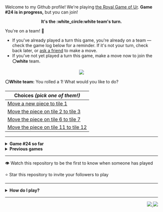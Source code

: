 Welcome to my Github profile!
We're playing
[the Royal Game of Ur](https://en.wikipedia.org/wiki/Royal_Game_of_Ur).
**Game #24 is in progress,** but you can join!

<p align="center">
  <b>It's the
  :white_circle:white
  team's turn.</b>
</p>

You're on a team! :wave:

* If you've already played a turn this game, you're already on a team
  &mdash; check the game log below for a reminder. If it's not your turn,
  check back later, or [ask a
  friend](https://twitter.com/share?text=I'm+playing+The+Royal+Game+of+Ur+on+a+GitHub+profile.+Take+your+turn+at+https://github.com/rossjrw/rossjrw+%23RoyalGameOfUr+%23github) to make a move.
* If you've not yet played a turn this game, make a move now to join the
  **:white_circle:white** team.

<p align="center"><img src="https://raw.githubusercontent.com/rossjrw/rossjrw/play/games/current/board.3730.svg"></p>

  **:white_circle:White team:**
  You rolled a 1!
What would you like to do?

| Choices *(pick one of them!)* |
| --- |
  | [    Move a new piece to tile 1](https://github.com/rossjrw/rossjrw/issues/new?title=ur-move-1%400-0&amp;body=Press+Submit%21+You+don%27t+need+to+edit+this+text+or+do+anything+else.%0D%0A%0D%0ABe+aware+that+your+move+can+take+a+minute+or+two+to+process.) |
  | [    Move the piece on tile 2 to tile 3](https://github.com/rossjrw/rossjrw/issues/new?title=ur-move-1%402-0&amp;body=Press+Submit%21+You+don%27t+need+to+edit+this+text+or+do+anything+else.%0D%0A%0D%0ABe+aware+that+your+move+can+take+a+minute+or+two+to+process.) |
  | [    Move the piece on tile 6 to tile 7](https://github.com/rossjrw/rossjrw/issues/new?title=ur-move-1%406-0&amp;body=Press+Submit%21+You+don%27t+need+to+edit+this+text+or+do+anything+else.%0D%0A%0D%0ABe+aware+that+your+move+can+take+a+minute+or+two+to+process.) |
  | [    Move the piece on tile 11 to tile 12](https://github.com/rossjrw/rossjrw/issues/new?title=ur-move-1%4011-0&amp;body=Press+Submit%21+You+don%27t+need+to+edit+this+text+or+do+anything+else.%0D%0A%0D%0ABe+aware+that+your+move+can+take+a+minute+or+two+to+process.) |

-----

<details>
<summary><b>Game #24 so far</b></summary>

## Who's on each team?

<table>
    <thead>
      <tr><th colspan=2>Players in this game</th></tr>
    </thead>
    <tbody>
      <tr>
        <td align="right"><b>Black team</b> :black_circle:</td>
        <td>:white_circle: <b> White team</b></td>
      </tr>
      <tr align="center">
        <td><b><a href="https://github.com/LucasFASouza">@LucasFASouza</a></b> (44)<br><b><a href="https://github.com/RichardBotic">@RichardBotic</a></b> (3)<br><b><a href="https://github.com/nxdun">@nxdun</a></b> (1)<br><b><a href="https://github.com/figuran04">@figuran04</a></b> (1)</td>
        <td><b><a href="https://github.com/Casper-Guo">@Casper-Guo</a></b> (33)<br><b><a href="https://github.com/MatissesProjects">@MatissesProjects</a></b> (14)<br><b><a href="https://github.com/huuquyet">@huuquyet</a></b> (4)</td>
      </tr>
    </tbody>
  </table>

## What's happened so far?

| Time | Turn | Event | Issue | Board |
| :---: | :---: | :--- | :---: | :---: |
  | 17th Oct 2024 20:52 | **0** | :white_circle: **[@Casper-Guo](https://github.com/Casper-Guo)** started a new game | [#3631](https://github.com/rossjrw/rossjrw/issues/3631) | [link](https://raw.githubusercontent.com/rossjrw/rossjrw/10679a0273203794f14eb1b34132392a3afa0e0c/games/current/board.3631.svg) |
  | 17th Oct 2024 20:52 | **1** | :white_circle: **[@Casper-Guo](https://github.com/Casper-Guo)** moved a white piece onto the board to position 1    | [#3632](https://github.com/rossjrw/rossjrw/issues/3632) | [link](https://raw.githubusercontent.com/rossjrw/rossjrw/3a024a35f00f85c7425032850fca620ff5e682f2/games/current/board.3632.svg) |
  | 18th Oct 2024 01:29 | **2** | :black_circle: **[@nxdun](https://github.com/nxdun)** moved a black piece onto the board to position 3    | [#3633](https://github.com/rossjrw/rossjrw/issues/3633) | [link](https://raw.githubusercontent.com/rossjrw/rossjrw/8c39e7d35df4b5a0a07e39512853b46b02e44507/games/current/board.3633.svg) |
  | 19th Oct 2024 03:13 | **3** | :white_circle: **[@MatissesProjects](https://github.com/MatissesProjects)** moved a white piece onto the board to position 2    | [#3634](https://github.com/rossjrw/rossjrw/issues/3634) | [link](https://raw.githubusercontent.com/rossjrw/rossjrw/b28e6c05eae5f57dc28d5202a0d9382ca292f6c6/games/current/board.3634.svg) |
  | 19th Oct 2024 16:19 | **4** | :black_circle: **[@RichardBotic](https://github.com/RichardBotic)** moved a black piece from position 3 to position 5    | [#3635](https://github.com/rossjrw/rossjrw/issues/3635) | [link](https://raw.githubusercontent.com/rossjrw/rossjrw/35375caa7ee1c65992a78b6a25da802d6a81b79f/games/current/board.3635.svg) |
  | 19th Oct 2024 22:55 | **5** | :white_circle: **[@MatissesProjects](https://github.com/MatissesProjects)** moved a white piece from position 2 to position 3    | [#3636](https://github.com/rossjrw/rossjrw/issues/3636) | [link](https://raw.githubusercontent.com/rossjrw/rossjrw/1fa2fc8c56eea86dfc1ce53b980d3f1ed31b321c/games/current/board.3636.svg) |
  | 20th Oct 2024 09:18 | **6** | :black_circle: **[@figuran04](https://github.com/figuran04)** moved a black piece from position 5 to position 8  — claimed a rosette :rosette:  | [#3637](https://github.com/rossjrw/rossjrw/issues/3637) | [link](https://raw.githubusercontent.com/rossjrw/rossjrw/7d5534285bdd4767d6ce61b95365343f1d3f6ec5/games/current/board.3637.svg) |
  | 20th Oct 2024 18:21 | **7** | :black_circle: **[@RichardBotic](https://github.com/RichardBotic)** moved a black piece onto the board to position 4  — claimed a rosette :rosette:  | [#3638](https://github.com/rossjrw/rossjrw/issues/3638) | [link](https://raw.githubusercontent.com/rossjrw/rossjrw/c1c06c4b042eec8d0b9290e10629be925b003411/games/current/board.3638.svg) |
  | 20th Oct 2024 18:22 | **8** | :black_circle: **[@RichardBotic](https://github.com/RichardBotic)** moved a black piece from position 8 to position 11    | [#3639](https://github.com/rossjrw/rossjrw/issues/3639) | [link](https://raw.githubusercontent.com/rossjrw/rossjrw/1cff2009e9be3c6df2135d5aaf46ee2f78f5b3a0/games/current/board.3639.svg) |
  | 21st Oct 2024 13:13 | **9** | :white_circle: **[@Casper-Guo](https://github.com/Casper-Guo)** moved a white piece from position 1 to position 4  — claimed a rosette :rosette:  | [#3640](https://github.com/rossjrw/rossjrw/issues/3640) | [link](https://raw.githubusercontent.com/rossjrw/rossjrw/613e9f1725134149aff02ad09c4d53d4021bb3eb/games/current/board.3640.svg) |
  | 21st Oct 2024 16:46 | **10** | :white_circle: **[@MatissesProjects](https://github.com/MatissesProjects)** moved a white piece onto the board to position 1    | [#3641](https://github.com/rossjrw/rossjrw/issues/3641) | [link](https://raw.githubusercontent.com/rossjrw/rossjrw/79c7fce3e6a1e67f6a8a2f3ea5ef0a3ad56060bd/games/current/board.3641.svg) |
  | 21st Oct 2024 17:34 | **11** | :black_circle: **[@LucasFASouza](https://github.com/LucasFASouza)** moved a black piece from position 11 to position 14  — claimed a rosette :rosette:  | [#3642](https://github.com/rossjrw/rossjrw/issues/3642) | [link](https://raw.githubusercontent.com/rossjrw/rossjrw/b8ecce1b1f2a97dffe612f26728e1772ecb3b428/games/current/board.3642.svg) |
  | 21st Oct 2024 17:36 | **12** | :black_circle: **[@LucasFASouza](https://github.com/LucasFASouza)** moved a black piece onto the board to position 3    | [#3643](https://github.com/rossjrw/rossjrw/issues/3643) | [link](https://raw.githubusercontent.com/rossjrw/rossjrw/014424bf1468a249154c600464920c31e8b179c3/games/current/board.3643.svg) |
  | 23rd Oct 2024 16:52 | **13** | :white_circle: **[@huuquyet](https://github.com/huuquyet)** moved a white piece onto the board to position 2    | [#3644](https://github.com/rossjrw/rossjrw/issues/3644) | [link](https://raw.githubusercontent.com/rossjrw/rossjrw/dbbd2349c42183fae7781414f5b3df13a2ae2f27/games/current/board.3644.svg) |
  | 23rd Oct 2024 16:53 | **14** | :black_circle: **[@LucasFASouza](https://github.com/LucasFASouza)** ascended a black piece from position 14 :rocket:    | [#3645](https://github.com/rossjrw/rossjrw/issues/3645) | [link](https://raw.githubusercontent.com/rossjrw/rossjrw/6f131d60bf941a7f5527451b763ee4670bd0e5b2/games/current/board.3645.svg) |
  | 23rd Oct 2024 16:55 | **15** | :white_circle: **[@huuquyet](https://github.com/huuquyet)** moved a white piece from position 4 to position 8  — claimed a rosette :rosette:  | [#3646](https://github.com/rossjrw/rossjrw/issues/3646) | [link](https://raw.githubusercontent.com/rossjrw/rossjrw/44e152060c2214c62062a3c2a954427a8e82ec6a/games/current/board.3646.svg) |
  | 23rd Oct 2024 16:58 | **16** | :white_circle: **[@huuquyet](https://github.com/huuquyet)** moved a white piece from position 1 to position 4  — claimed a rosette :rosette:  | [#3647](https://github.com/rossjrw/rossjrw/issues/3647) | [link](https://raw.githubusercontent.com/rossjrw/rossjrw/9f64ca9f7b2677377cf8d68dc1b3b2d2262413f4/games/current/board.3647.svg) |
  | 23rd Oct 2024 16:58 | **17** | :white_circle: **[@huuquyet](https://github.com/huuquyet)** moved a white piece from position 8 to position 11    | [#3648](https://github.com/rossjrw/rossjrw/issues/3648) | [link](https://raw.githubusercontent.com/rossjrw/rossjrw/cd70a07084d4b1abed6264f093554d48b0aa6301/games/current/board.3648.svg) |
  | 23rd Oct 2024 17:06 | **18** | :black_circle: **[@LucasFASouza](https://github.com/LucasFASouza)** moved a black piece from position 4 to position 7    | [#3649](https://github.com/rossjrw/rossjrw/issues/3649) | [link](https://raw.githubusercontent.com/rossjrw/rossjrw/d0444775f681f10ac5b11c4e0a547db9d4f9e0b6/games/current/board.3649.svg) |
  | 24th Oct 2024 01:29 | **19** | :white_circle: **[@MatissesProjects](https://github.com/MatissesProjects)** moved a white piece from position 11 to position 13    | [#3650](https://github.com/rossjrw/rossjrw/issues/3650) | [link](https://raw.githubusercontent.com/rossjrw/rossjrw/c70667ea6bab056c565e323127a0810b1db13f7c/games/current/board.3650.svg) |
  | 24th Oct 2024 12:29 | **20** | :black_circle: **[@LucasFASouza](https://github.com/LucasFASouza)** moved a black piece from position 7 to position 9    | [#3651](https://github.com/rossjrw/rossjrw/issues/3651) | [link](https://raw.githubusercontent.com/rossjrw/rossjrw/acd4af16d515206ddd78f0ab8f65f8d440fb4fd7/games/current/board.3651.svg) |
  | 26th Oct 2024 17:27 | **21** | :white_circle: **[@MatissesProjects](https://github.com/MatissesProjects)** moved a white piece from position 13 to position 14  — claimed a rosette :rosette:  | [#3652](https://github.com/rossjrw/rossjrw/issues/3652) | [link](https://raw.githubusercontent.com/rossjrw/rossjrw/4fa2a47333781dff975df86aa58e4e6914b0169f/games/current/board.3652.svg) |
  | 26th Oct 2024 17:28 | **22** | :white_circle: **[@MatissesProjects](https://github.com/MatissesProjects)** moved a white piece from position 4 to position 7    | [#3653](https://github.com/rossjrw/rossjrw/issues/3653) | [link](https://raw.githubusercontent.com/rossjrw/rossjrw/c793c4fbcc09340610837b85e3eb112475396f49/games/current/board.3653.svg) |
  | 26th Oct 2024 21:17 | **23** | :black_circle: **[@LucasFASouza](https://github.com/LucasFASouza)** moved a black piece from position 9 to position 12    | [#3654](https://github.com/rossjrw/rossjrw/issues/3654) | [link](https://raw.githubusercontent.com/rossjrw/rossjrw/f63d726cf4dc0d910a59a25a12b9267883976678/games/current/board.3654.svg) |
  | 27th Oct 2024 23:56 | **24** | :white_circle: **[@MatissesProjects](https://github.com/MatissesProjects)** moved a white piece from position 7 to position 10    | [#3655](https://github.com/rossjrw/rossjrw/issues/3655) | [link](https://raw.githubusercontent.com/rossjrw/rossjrw/f2f5e3c70602778ecd010460f6a11a8c0d5b544c/games/current/board.3655.svg) |
  | 28th Oct 2024 12:22 | **25** | :black_circle: **[@LucasFASouza](https://github.com/LucasFASouza)** moved a black piece from position 12 to position 14  — claimed a rosette :rosette:  | [#3656](https://github.com/rossjrw/rossjrw/issues/3656) | [link](https://raw.githubusercontent.com/rossjrw/rossjrw/185532704da551019592644c7fd10b9a9f85a02f/games/current/board.3656.svg) |
  | 28th Oct 2024 12:22 | **26** | :black_circle: **[@LucasFASouza](https://github.com/LucasFASouza)** moved a black piece onto the board to position 2    | [#3657](https://github.com/rossjrw/rossjrw/issues/3657) |  |
  | 30th Oct 2024 00:35 | **27** | :white_circle: **[@MatissesProjects](https://github.com/MatissesProjects)** moved a white piece from position 3 to position 4  — claimed a rosette :rosette:  | [#3658](https://github.com/rossjrw/rossjrw/issues/3658) | [link](https://raw.githubusercontent.com/rossjrw/rossjrw/a90ddce9fd897283682d9f9f95e6017275a66fff/games/current/board.3658.svg) |
  | 30th Oct 2024 00:35 | **28** | :white_circle:  The white team rolled a 0 and their turn was automatically passed | [#3658](https://github.com/rossjrw/rossjrw/issues/3658) | [link](https://raw.githubusercontent.com/rossjrw/rossjrw/ff7163b0bd7823fb88d398cb6a33268df38a9101/games/current/board.3658.svg) |
  | 30th Oct 2024 01:04 | **29** | :black_circle: **[@LucasFASouza](https://github.com/LucasFASouza)** moved a black piece from position 2 to position 4  — claimed a rosette :rosette:  | [#3659](https://github.com/rossjrw/rossjrw/issues/3659) | [link](https://raw.githubusercontent.com/rossjrw/rossjrw/f8d92f74271fc262591faf6156745588e81dad03/games/current/board.3659.svg) |
  | 30th Oct 2024 01:04 | **30** | :black_circle: **[@LucasFASouza](https://github.com/LucasFASouza)** moved a black piece from position 3 to position 5    | [#3660](https://github.com/rossjrw/rossjrw/issues/3660) | [link](https://raw.githubusercontent.com/rossjrw/rossjrw/9262e505ffa167846975dcbabe1fdbb618378c1b/games/current/board.3660.svg) |
  | 30th Oct 2024 01:59 | **31** | :white_circle: **[@Casper-Guo](https://github.com/Casper-Guo)** moved a white piece from position 10 to position 12    | [#3661](https://github.com/rossjrw/rossjrw/issues/3661) | [link](https://raw.githubusercontent.com/rossjrw/rossjrw/826243ed8f0ff16dd54f6daacd932683f0ef881c/games/current/board.3661.svg) |
  | 30th Oct 2024 10:34 | **32** | :black_circle: **[@LucasFASouza](https://github.com/LucasFASouza)** moved a black piece from position 5 to position 8  — claimed a rosette :rosette:  | [#3662](https://github.com/rossjrw/rossjrw/issues/3662) | [link](https://raw.githubusercontent.com/rossjrw/rossjrw/f2daa6a66cc759b8509c1023a9883b1b8e4468c5/games/current/board.3662.svg) |
  | 30th Oct 2024 10:35 | **33** | :black_circle: **[@LucasFASouza](https://github.com/LucasFASouza)** moved a black piece from position 8 to position 10    | [#3663](https://github.com/rossjrw/rossjrw/issues/3663) | [link](https://raw.githubusercontent.com/rossjrw/rossjrw/dc931e9265aa4df72c3a1d35cf5b19b127e69532/games/current/board.3663.svg) |
  | 31st Oct 2024 16:18 | **34** | :white_circle: **[@Casper-Guo](https://github.com/Casper-Guo)** moved a white piece from position 4 to position 6    | [#3664](https://github.com/rossjrw/rossjrw/issues/3664) | [link](https://raw.githubusercontent.com/rossjrw/rossjrw/49265632eb7108e2d721bbdc99937f502383f218/games/current/board.3664.svg) |
  | 31st Oct 2024 16:23 | **35** | :black_circle: **[@LucasFASouza](https://github.com/LucasFASouza)** moved a black piece from position 10 to position 12 — captured a white piece :crossed_swords:   | [#3665](https://github.com/rossjrw/rossjrw/issues/3665) | [link](https://raw.githubusercontent.com/rossjrw/rossjrw/c22d9b1d39cc64170ab8744397964f8becf8550a/games/current/board.3665.svg) |
  | 31st Oct 2024 16:35 | **36** | :white_circle: **[@Casper-Guo](https://github.com/Casper-Guo)** moved a white piece from position 6 to position 8  — claimed a rosette :rosette:  | [#3666](https://github.com/rossjrw/rossjrw/issues/3666) | [link](https://raw.githubusercontent.com/rossjrw/rossjrw/441cb6b10461f09483beef45e6124c65071fdb02/games/current/board.3666.svg) |
  | 31st Oct 2024 16:35 | **37** | :white_circle: **[@Casper-Guo](https://github.com/Casper-Guo)** moved a white piece from position 2 to position 4  — claimed a rosette :rosette:  | [#3667](https://github.com/rossjrw/rossjrw/issues/3667) | [link](https://raw.githubusercontent.com/rossjrw/rossjrw/e9dad3cf7a6c744228072520761cf202af9fc505/games/current/board.3667.svg) |
  | 31st Oct 2024 16:36 | **38** | :white_circle: **[@Casper-Guo](https://github.com/Casper-Guo)** moved a white piece onto the board to position 2    | [#3668](https://github.com/rossjrw/rossjrw/issues/3668) | [link](https://raw.githubusercontent.com/rossjrw/rossjrw/f319c7bd48f0a6f5a9dff2f4c959bab9fb0a95d4/games/current/board.3668.svg) |
  | 31st Oct 2024 17:20 | **39** | :black_circle: **[@LucasFASouza](https://github.com/LucasFASouza)** moved a black piece from position 4 to position 6    | [#3669](https://github.com/rossjrw/rossjrw/issues/3669) | [link](https://raw.githubusercontent.com/rossjrw/rossjrw/4477d0e66c9bd8fbd80f7c6ae2f77002b31fc70a/games/current/board.3669.svg) |
  | 1st Nov 2024 16:23 | **40** | :white_circle: **[@MatissesProjects](https://github.com/MatissesProjects)** moved a white piece from position 8 to position 11    | [#3670](https://github.com/rossjrw/rossjrw/issues/3670) | [link](https://raw.githubusercontent.com/rossjrw/rossjrw/1df4781d32f6c5cf68f49f774b94ff0a4477681a/games/current/board.3670.svg) |
  | 1st Nov 2024 16:28 | **41** | :black_circle: **[@LucasFASouza](https://github.com/LucasFASouza)** moved a black piece from position 6 to position 8  — claimed a rosette :rosette:  | [#3671](https://github.com/rossjrw/rossjrw/issues/3671) | [link](https://raw.githubusercontent.com/rossjrw/rossjrw/fde7e2c1d8224e70f4a414537c2918c2d123061f/games/current/board.3671.svg) |
  | 1st Nov 2024 16:28 | **42** | :black_circle: **[@LucasFASouza](https://github.com/LucasFASouza)** moved a black piece from position 8 to position 10    | [#3672](https://github.com/rossjrw/rossjrw/issues/3672) | [link](https://raw.githubusercontent.com/rossjrw/rossjrw/a8ae2c8d1796f8408c85163e6ca1497aed77cb71/games/current/board.3672.svg) |
  | 2nd Nov 2024 15:00 | **43** | :white_circle: **[@MatissesProjects](https://github.com/MatissesProjects)** moved a white piece from position 4 to position 8  — claimed a rosette :rosette:  | [#3673](https://github.com/rossjrw/rossjrw/issues/3673) | [link](https://raw.githubusercontent.com/rossjrw/rossjrw/78e7baed257911b23e511496ca51253ab1c6d927/games/current/board.3673.svg) |
  | 2nd Nov 2024 15:01 | **44** | :white_circle: **[@MatissesProjects](https://github.com/MatissesProjects)** moved a white piece onto the board to position 3    | [#3674](https://github.com/rossjrw/rossjrw/issues/3674) | [link](https://raw.githubusercontent.com/rossjrw/rossjrw/fdede37b472b4da8afe7689f66d41659eff0a468/games/current/board.3674.svg) |
  | 2nd Nov 2024 15:03 | **45** | :black_circle: **[@LucasFASouza](https://github.com/LucasFASouza)** moved a black piece from position 10 to position 11 — captured a white piece :crossed_swords:   | [#3675](https://github.com/rossjrw/rossjrw/issues/3675) | [link](https://raw.githubusercontent.com/rossjrw/rossjrw/94576e980b26be87a9905e0f072aad9bcbf81dd2/games/current/board.3675.svg) |
  | 2nd Nov 2024 15:03 | **46** | :white_circle: **[@Casper-Guo](https://github.com/Casper-Guo)** moved a white piece from position 3 to position 4  — claimed a rosette :rosette:  | [#3676](https://github.com/rossjrw/rossjrw/issues/3676) | [link](https://raw.githubusercontent.com/rossjrw/rossjrw/e53f512d3a0759593306547f08aa2ddb2d7dc7d5/games/current/board.3676.svg) |
  | 2nd Nov 2024 15:04 | **47** | :white_circle: **[@Casper-Guo](https://github.com/Casper-Guo)** moved a white piece from position 8 to position 11 — captured a black piece :crossed_swords:   | [#3677](https://github.com/rossjrw/rossjrw/issues/3677) | [link](https://raw.githubusercontent.com/rossjrw/rossjrw/c6a6cdf8b1ef6a93ee7cf631fedefe52b6dd7f42/games/current/board.3677.svg) |
  | 2nd Nov 2024 15:12 | **48** | :black_circle: **[@LucasFASouza](https://github.com/LucasFASouza)** moved a black piece from position 12 to position 13    | [#3678](https://github.com/rossjrw/rossjrw/issues/3678) | [link](https://raw.githubusercontent.com/rossjrw/rossjrw/629b9a011d9c0cc56ad5cf0225288299fc22f9ae/games/current/board.3678.svg) |
  | 2nd Nov 2024 15:22 | **49** | :white_circle: **[@Casper-Guo](https://github.com/Casper-Guo)** ascended a white piece from position 14 :rocket:    | [#3679](https://github.com/rossjrw/rossjrw/issues/3679) | [link](https://raw.githubusercontent.com/rossjrw/rossjrw/91b0d8949e8640804b79b907948a008e9a4906a4/games/current/board.3679.svg) |
  | 2nd Nov 2024 15:27 | **50** | :black_circle: **[@LucasFASouza](https://github.com/LucasFASouza)** ascended a black piece from position 14 :rocket:    | [#3680](https://github.com/rossjrw/rossjrw/issues/3680) | [link](https://raw.githubusercontent.com/rossjrw/rossjrw/90a165f18dc92e682497d3aebe35ffad62417432/games/current/board.3680.svg) |
  | 2nd Nov 2024 15:33 | **51** | :white_circle: **[@Casper-Guo](https://github.com/Casper-Guo)** moved a white piece from position 4 to position 5    | [#3681](https://github.com/rossjrw/rossjrw/issues/3681) | [link](https://raw.githubusercontent.com/rossjrw/rossjrw/206419ac66b396fd1fda1a8850920d6014bb6d55/games/current/board.3681.svg) |
  | 2nd Nov 2024 15:45 | **52** | :black_circle: **[@LucasFASouza](https://github.com/LucasFASouza)** moved a black piece from position 13 to position 14  — claimed a rosette :rosette:  | [#3682](https://github.com/rossjrw/rossjrw/issues/3682) | [link](https://raw.githubusercontent.com/rossjrw/rossjrw/d1bdf6714f830a3c9f19875637de061d0e10c00d/games/current/board.3682.svg) |
  | 2nd Nov 2024 15:47 | **53** | :black_circle: **[@LucasFASouza](https://github.com/LucasFASouza)** moved a black piece onto the board to position 2    | [#3683](https://github.com/rossjrw/rossjrw/issues/3683) | [link](https://raw.githubusercontent.com/rossjrw/rossjrw/937156296a5cbd9a88f7c282d9419275c01a8889/games/current/board.3683.svg) |
  | 2nd Nov 2024 16:54 | **54** | :white_circle: **[@MatissesProjects](https://github.com/MatissesProjects)** moved a white piece from position 2 to position 4  — claimed a rosette :rosette:  | [#3684](https://github.com/rossjrw/rossjrw/issues/3684) | [link](https://raw.githubusercontent.com/rossjrw/rossjrw/0473a0a9acc4af8ea7cbaffee1086e4884532fef/games/current/board.3684.svg) |
  | 2nd Nov 2024 16:54 | **55** | :white_circle: **[@MatissesProjects](https://github.com/MatissesProjects)** moved a white piece onto the board to position 2    | [#3685](https://github.com/rossjrw/rossjrw/issues/3685) | [link](https://raw.githubusercontent.com/rossjrw/rossjrw/c219f9e2d0ff17c3faa3d3259d4110585d1e708e/games/current/board.3685.svg) |
  | 2nd Nov 2024 17:03 | **56** | :black_circle: **[@LucasFASouza](https://github.com/LucasFASouza)** moved a black piece from position 2 to position 5 — captured a white piece :crossed_swords:   | [#3686](https://github.com/rossjrw/rossjrw/issues/3686) | [link](https://raw.githubusercontent.com/rossjrw/rossjrw/03ea4fcd4b8912693bc35991bbadd1ba140543b8/games/current/board.3686.svg) |
  | 2nd Nov 2024 17:06 | **57** | :white_circle: **[@Casper-Guo](https://github.com/Casper-Guo)** moved a white piece from position 4 to position 6    | [#3687](https://github.com/rossjrw/rossjrw/issues/3687) | [link](https://raw.githubusercontent.com/rossjrw/rossjrw/4126f4f78c83d11fa54a3f2e88e37f074958d0ff/games/current/board.3687.svg) |
  | 2nd Nov 2024 17:11 | **58** | :black_circle: **[@LucasFASouza](https://github.com/LucasFASouza)** moved a black piece from position 5 to position 8  — claimed a rosette :rosette:  | [#3688](https://github.com/rossjrw/rossjrw/issues/3688) | [link](https://raw.githubusercontent.com/rossjrw/rossjrw/ff555825288d405e073efa98267b8c5d7deedaf2/games/current/board.3688.svg) |
  | 2nd Nov 2024 17:12 | **59** | :black_circle: **[@LucasFASouza](https://github.com/LucasFASouza)** moved a black piece onto the board to position 2    | [#3689](https://github.com/rossjrw/rossjrw/issues/3689) | [link](https://raw.githubusercontent.com/rossjrw/rossjrw/8803eb606910d522672198f8494103be251b5f7e/games/current/board.3689.svg) |
  | 2nd Nov 2024 17:13 | **60** | :white_circle: **[@Casper-Guo](https://github.com/Casper-Guo)** moved a white piece from position 11 to position 12    | [#3690](https://github.com/rossjrw/rossjrw/issues/3690) | [link](https://raw.githubusercontent.com/rossjrw/rossjrw/2a7871cbff84c36ca20803ed241c0f0a2c504f2c/games/current/board.3690.svg) |
  | 2nd Nov 2024 17:15 | **61** | :black_circle: **[@LucasFASouza](https://github.com/LucasFASouza)** moved a black piece onto the board to position 3    | [#3691](https://github.com/rossjrw/rossjrw/issues/3691) | [link](https://raw.githubusercontent.com/rossjrw/rossjrw/f6ead41ee68a7f0e9007003438dbb43bda2b0c35/games/current/board.3691.svg) |
  | 2nd Nov 2024 17:18 | **62** | :white_circle: **[@Casper-Guo](https://github.com/Casper-Guo)** moved a white piece onto the board to position 1    | [#3692](https://github.com/rossjrw/rossjrw/issues/3692) | [link](https://raw.githubusercontent.com/rossjrw/rossjrw/604a96d0989d9935b4c4ab8321398eb5cbbfbc15/games/current/board.3692.svg) |
  | 2nd Nov 2024 17:35 | **63** | :black_circle: **[@LucasFASouza](https://github.com/LucasFASouza)** ascended a black piece from position 14 :rocket:    | [#3693](https://github.com/rossjrw/rossjrw/issues/3693) | [link](https://raw.githubusercontent.com/rossjrw/rossjrw/e9fe6d4a53107f81fdb0174a275ef687da8b0913/games/current/board.3693.svg) |
  | 2nd Nov 2024 17:38 | **64** | :white_circle: **[@Casper-Guo](https://github.com/Casper-Guo)** moved a white piece from position 2 to position 4  — claimed a rosette :rosette:  | [#3694](https://github.com/rossjrw/rossjrw/issues/3694) | [link](https://raw.githubusercontent.com/rossjrw/rossjrw/093b8178befd097252ed2209221b48c51534688f/games/current/board.3694.svg) |
  | 2nd Nov 2024 17:41 | **65** | :white_circle: **[@Casper-Guo](https://github.com/Casper-Guo)** moved a white piece onto the board to position 3    | [#3695](https://github.com/rossjrw/rossjrw/issues/3695) | [link](https://raw.githubusercontent.com/rossjrw/rossjrw/b8b4f6a16595a6769d2f773f23de899effb81490/games/current/board.3695.svg) |
  | 2nd Nov 2024 17:45 | **66** | :black_circle: **[@LucasFASouza](https://github.com/LucasFASouza)** moved a black piece from position 3 to position 6 — captured a white piece :crossed_swords:   | [#3696](https://github.com/rossjrw/rossjrw/issues/3696) | [link](https://raw.githubusercontent.com/rossjrw/rossjrw/8bbfb203f445ab8f13b130ab235f224370740589/games/current/board.3696.svg) |
  | 2nd Nov 2024 17:46 | **67** | :white_circle: **[@Casper-Guo](https://github.com/Casper-Guo)** moved a white piece from position 3 to position 6 — captured a black piece :crossed_swords:   | [#3697](https://github.com/rossjrw/rossjrw/issues/3697) | [link](https://raw.githubusercontent.com/rossjrw/rossjrw/bea628e91ec71ac367e952d19220ba9d9b296446/games/current/board.3697.svg) |
  | 2nd Nov 2024 17:46 | **68** | :black_circle: **[@LucasFASouza](https://github.com/LucasFASouza)** moved a black piece from position 2 to position 4  — claimed a rosette :rosette:  | [#3698](https://github.com/rossjrw/rossjrw/issues/3698) | [link](https://raw.githubusercontent.com/rossjrw/rossjrw/179a1973baa319c7f24601ce621668a02aff57f1/games/current/board.3698.svg) |
  | 2nd Nov 2024 17:47 | **69** | :black_circle: **[@LucasFASouza](https://github.com/LucasFASouza)** moved a black piece from position 4 to position 6 — captured a white piece :crossed_swords:   | [#3699](https://github.com/rossjrw/rossjrw/issues/3699) | [link](https://raw.githubusercontent.com/rossjrw/rossjrw/55ae65c508be3ffd5dfa6d3c595efdcf4295bdce/games/current/board.3699.svg) |
  | 2nd Nov 2024 17:48 | **70** | :white_circle: **[@Casper-Guo](https://github.com/Casper-Guo)** moved a white piece onto the board to position 3    | [#3700](https://github.com/rossjrw/rossjrw/issues/3700) | [link](https://raw.githubusercontent.com/rossjrw/rossjrw/72087e7e44cbeb8dd964fa48012d1c55e783600a/games/current/board.3700.svg) |
  | 2nd Nov 2024 18:35 | **71** | :black_circle: **[@LucasFASouza](https://github.com/LucasFASouza)** moved a black piece from position 6 to position 9    | [#3701](https://github.com/rossjrw/rossjrw/issues/3701) | [link](https://raw.githubusercontent.com/rossjrw/rossjrw/a89a46dfc448cd55325f06679e66ceaaa1e279b6/games/current/board.3701.svg) |
  | 2nd Nov 2024 18:49 | **72** | :white_circle: **[@Casper-Guo](https://github.com/Casper-Guo)** ascended a white piece from position 12 :rocket:    | [#3702](https://github.com/rossjrw/rossjrw/issues/3702) | [link](https://raw.githubusercontent.com/rossjrw/rossjrw/23de49d25376dfc346fa17e622ff01296331664e/games/current/board.3702.svg) |
  | 2nd Nov 2024 18:59 | **73** | :black_circle: **[@LucasFASouza](https://github.com/LucasFASouza)** moved a black piece from position 9 to position 10    | [#3703](https://github.com/rossjrw/rossjrw/issues/3703) | [link](https://raw.githubusercontent.com/rossjrw/rossjrw/bd0d5c0e7606045bbb87913ede3b58b16b883042/games/current/board.3703.svg) |
  | 2nd Nov 2024 19:04 | **74** | :white_circle: **[@Casper-Guo](https://github.com/Casper-Guo)** moved a white piece from position 4 to position 6    | [#3704](https://github.com/rossjrw/rossjrw/issues/3704) |  |
  | 2nd Nov 2024 19:47 | **75** | :black_circle: **[@LucasFASouza](https://github.com/LucasFASouza)** moved a black piece from position 10 to position 13    | [#3705](https://github.com/rossjrw/rossjrw/issues/3705) | [link](https://raw.githubusercontent.com/rossjrw/rossjrw/e6d07df4deee33afff825d8070cbc671d4670dbc/games/current/board.3705.svg) |
  | 2nd Nov 2024 19:47 | **76** | :white_circle:  The white team rolled a 0 and their turn was automatically passed | [#3705](https://github.com/rossjrw/rossjrw/issues/3705) | [link](https://raw.githubusercontent.com/rossjrw/rossjrw/5da93bf0c75eb55ef8239beedbda7770ee2f31ef/games/current/board.3705.svg) |
  | 2nd Nov 2024 19:52 | **77** | :black_circle: **[@LucasFASouza](https://github.com/LucasFASouza)** ascended a black piece from position 13 :rocket:    | [#3706](https://github.com/rossjrw/rossjrw/issues/3706) | [link](https://raw.githubusercontent.com/rossjrw/rossjrw/a01197384d707a5b4aa76945a0be22f45d37c710/games/current/board.3706.svg) |
  | 2nd Nov 2024 19:53 | **78** | :white_circle: **[@Casper-Guo](https://github.com/Casper-Guo)** moved a white piece from position 6 to position 9    | [#3707](https://github.com/rossjrw/rossjrw/issues/3707) | [link](https://raw.githubusercontent.com/rossjrw/rossjrw/4f6e395c2474ea25742f9e9ea6283757abc9d141/games/current/board.3707.svg) |
  | 2nd Nov 2024 20:30 | **79** | :black_circle: **[@LucasFASouza](https://github.com/LucasFASouza)** moved a black piece onto the board to position 2    | [#3708](https://github.com/rossjrw/rossjrw/issues/3708) | [link](https://raw.githubusercontent.com/rossjrw/rossjrw/f3d88843acbafbabd45e0bc2504554e38f80fbeb/games/current/board.3708.svg) |
  | 2nd Nov 2024 21:37 | **80** | :white_circle: **[@Casper-Guo](https://github.com/Casper-Guo)** moved a white piece from position 1 to position 4  — claimed a rosette :rosette:  | [#3709](https://github.com/rossjrw/rossjrw/issues/3709) | [link](https://raw.githubusercontent.com/rossjrw/rossjrw/3fe2f9b047832b87ce3e50b4f350cbcf184444f5/games/current/board.3709.svg) |
  | 2nd Nov 2024 21:38 | **81** | :white_circle: **[@Casper-Guo](https://github.com/Casper-Guo)** moved a white piece from position 9 to position 11    | [#3710](https://github.com/rossjrw/rossjrw/issues/3710) | [link](https://raw.githubusercontent.com/rossjrw/rossjrw/33eaef5f9093c67fc236721817afd70fb4d4e904/games/current/board.3710.svg) |
  | 2nd Nov 2024 21:43 | **82** | :black_circle: **[@LucasFASouza](https://github.com/LucasFASouza)** moved a black piece onto the board to position 1    | [#3711](https://github.com/rossjrw/rossjrw/issues/3711) |  |
  | 2nd Nov 2024 21:45 | **83** | :white_circle: **[@Casper-Guo](https://github.com/Casper-Guo)** moved a white piece from position 11 to position 12    | [#3712](https://github.com/rossjrw/rossjrw/issues/3712) | [link](https://raw.githubusercontent.com/rossjrw/rossjrw/8b465bf6ca9799e76a82e54a0b16a4e731abc9bc/games/current/board.3712.svg) |
  | 2nd Nov 2024 21:45 | **84** | :black_circle:  The black team rolled a 0 and their turn was automatically passed | [#3712](https://github.com/rossjrw/rossjrw/issues/3712) | [link](https://raw.githubusercontent.com/rossjrw/rossjrw/fce079c21821e3702617d9003066de5a0bc0dee9/games/current/board.3712.svg) |
  | 2nd Nov 2024 22:12 | **85** | :white_circle: **[@Casper-Guo](https://github.com/Casper-Guo)** moved a white piece onto the board to position 1    | [#3713](https://github.com/rossjrw/rossjrw/issues/3713) | [link](https://raw.githubusercontent.com/rossjrw/rossjrw/c54a31e76288d0e4682dc20d11944b54bd3922c3/games/current/board.3713.svg) |
  | 2nd Nov 2024 22:19 | **86** | :black_circle: **[@LucasFASouza](https://github.com/LucasFASouza)** moved a black piece from position 1 to position 4  — claimed a rosette :rosette:  | [#3714](https://github.com/rossjrw/rossjrw/issues/3714) | [link](https://raw.githubusercontent.com/rossjrw/rossjrw/d4bbcc30c496bde2e6724f940b0e2d1a38c8c159/games/current/board.3714.svg) |
  | 2nd Nov 2024 22:20 | **87** | :black_circle: **[@LucasFASouza](https://github.com/LucasFASouza)** moved a black piece from position 4 to position 7    | [#3715](https://github.com/rossjrw/rossjrw/issues/3715) | [link](https://raw.githubusercontent.com/rossjrw/rossjrw/404bd1df9eda80f61577437211ad8e6b18c55638/games/current/board.3715.svg) |
  | 2nd Nov 2024 22:40 | **88** | :white_circle: **[@Casper-Guo](https://github.com/Casper-Guo)** moved a white piece from position 12 to position 14  — claimed a rosette :rosette:  | [#3716](https://github.com/rossjrw/rossjrw/issues/3716) | [link](https://raw.githubusercontent.com/rossjrw/rossjrw/918036be00b5e73da8cefe51109d92d6dfdc231b/games/current/board.3716.svg) |
  | 2nd Nov 2024 22:41 | **89** | :white_circle: **[@Casper-Guo](https://github.com/Casper-Guo)** moved a white piece from position 4 to position 5    | [#3717](https://github.com/rossjrw/rossjrw/issues/3717) | [link](https://raw.githubusercontent.com/rossjrw/rossjrw/4278fa6790d13fb669087dcc146cc16434d8c208/games/current/board.3717.svg) |
  | 2nd Nov 2024 22:48 | **90** | :black_circle: **[@LucasFASouza](https://github.com/LucasFASouza)** moved a black piece from position 7 to position 10    | [#3718](https://github.com/rossjrw/rossjrw/issues/3718) | [link](https://raw.githubusercontent.com/rossjrw/rossjrw/b9a24ce773e3c9255265e4102f0231113a46a9bf/games/current/board.3718.svg) |
  | 2nd Nov 2024 22:54 | **91** | :white_circle: **[@Casper-Guo](https://github.com/Casper-Guo)** moved a white piece from position 3 to position 4  — claimed a rosette :rosette:  | [#3719](https://github.com/rossjrw/rossjrw/issues/3719) | [link](https://raw.githubusercontent.com/rossjrw/rossjrw/5d83d58a8d17be33fa40b87fffec155fc76d4af6/games/current/board.3719.svg) |
  | 2nd Nov 2024 23:03 | **92** | :white_circle: **[@Casper-Guo](https://github.com/Casper-Guo)** ascended a white piece from position 14 :rocket:    | [#3720](https://github.com/rossjrw/rossjrw/issues/3720) | [link](https://raw.githubusercontent.com/rossjrw/rossjrw/af5d9dccfbc78f871de94ba4447aed33c45604fb/games/current/board.3720.svg) |
  | 2nd Nov 2024 23:31 | **93** | :black_circle: **[@LucasFASouza](https://github.com/LucasFASouza)** moved a black piece from position 10 to position 14  — claimed a rosette :rosette:  | [#3721](https://github.com/rossjrw/rossjrw/issues/3721) | [link](https://raw.githubusercontent.com/rossjrw/rossjrw/63e05ea17d922b730dbe14a1cb94017b74c71e58/games/current/board.3721.svg) |
  | 2nd Nov 2024 23:31 | **94** | :black_circle: **[@LucasFASouza](https://github.com/LucasFASouza)** moved a black piece from position 2 to position 4  — claimed a rosette :rosette:  | [#3722](https://github.com/rossjrw/rossjrw/issues/3722) | [link](https://raw.githubusercontent.com/rossjrw/rossjrw/e4189d9b0ce28bb748d771f0a10744a62398fd67/games/current/board.3722.svg) |
  | 2nd Nov 2024 23:32 | **95** | :black_circle: **[@LucasFASouza](https://github.com/LucasFASouza)** ascended a black piece from position 14 :rocket:    | [#3723](https://github.com/rossjrw/rossjrw/issues/3723) | [link](https://raw.githubusercontent.com/rossjrw/rossjrw/6239d08b26df4fffe9ab3da5c885c3fba2caba62/games/current/board.3723.svg) |
  | 3rd Nov 2024 02:50 | **96** | :white_circle: **[@MatissesProjects](https://github.com/MatissesProjects)** moved a white piece from position 1 to position 2    | [#3724](https://github.com/rossjrw/rossjrw/issues/3724) | [link](https://raw.githubusercontent.com/rossjrw/rossjrw/35ed7824b84ef7dc954266ff821504fef2c8e429/games/current/board.3724.svg) |
  | 3rd Nov 2024 16:45 | **97** | :black_circle: **[@LucasFASouza](https://github.com/LucasFASouza)** moved a black piece from position 8 to position 11    | [#3725](https://github.com/rossjrw/rossjrw/issues/3725) | [link](https://raw.githubusercontent.com/rossjrw/rossjrw/78e8e7977d0d19ecd02af38b5c0321b950d8859b/games/current/board.3725.svg) |
  | 3rd Nov 2024 16:55 | **98** | :white_circle: **[@Casper-Guo](https://github.com/Casper-Guo)** moved a white piece from position 4 to position 8  — claimed a rosette :rosette:  | [#3726](https://github.com/rossjrw/rossjrw/issues/3726) | [link](https://raw.githubusercontent.com/rossjrw/rossjrw/1cc141afa6928013b3354382a2c057b3303c85f5/games/current/board.3726.svg) |
  | 3rd Nov 2024 16:58 | **99** | :white_circle: **[@Casper-Guo](https://github.com/Casper-Guo)** moved a white piece from position 8 to position 11 — captured a black piece :crossed_swords:   | [#3727](https://github.com/rossjrw/rossjrw/issues/3727) | [link](https://raw.githubusercontent.com/rossjrw/rossjrw/2c9a612d19cc6615c836161b91027b01500cce8b/games/current/board.3727.svg) |
  | 3rd Nov 2024 17:00 | **100** | :black_circle: **[@LucasFASouza](https://github.com/LucasFASouza)** moved a black piece onto the board to position 2    | [#3728](https://github.com/rossjrw/rossjrw/issues/3728) | [link](https://raw.githubusercontent.com/rossjrw/rossjrw/8e9575cc09cf0e6b53a152fa64e99664824857cd/games/current/board.3728.svg) |
  | 3rd Nov 2024 17:31 | **101** | :white_circle: **[@Casper-Guo](https://github.com/Casper-Guo)** moved a white piece from position 5 to position 6    | [#3729](https://github.com/rossjrw/rossjrw/issues/3729) | [link](https://raw.githubusercontent.com/rossjrw/rossjrw/b9f86531f5600f508e3a1ea5f9c7bf2f5f475abd/games/current/board.3729.svg) |
  | 3rd Nov 2024 17:32 | **102** | :black_circle: **[@LucasFASouza](https://github.com/LucasFASouza)** moved a black piece from position 2 to position 3    | [#3730](https://github.com/rossjrw/rossjrw/issues/3730) |  |

</details>

<details>
<summary><b>Previous games</b></summary>

## Previous games

1. A game was started on 30th Jul 2020 by **[@rossjrw](https://github.com/rossjrw)** and ended on 4th Dec 2020. 
   * The :white_circle:white team won. 
   * 64 players played 166 moves across 4 months and 5 days. 
   * The :black_circle:black team captured 9 white pieces and claimed 12 rosettes. 
   * The :white_circle:white team captured 10 black pieces and claimed 18 rosettes. 
   * The MVP of the winning team was **[@1ethanhansen](https://github.com/1ethanhansen)**, who played 48 moves. 
   * The winning move was made by **[@qbtl](https://github.com/qbtl)** ([#269](https://github.com/rossjrw/rossjrw/issues/269)).
1. A game was started on 4th Dec 2020 by **[@1ethanhansen](https://github.com/1ethanhansen)** and ended on 11th Jan 2021. 
   * The :black_circle:black team won. 
   * 27 players played 145 moves across 1 month and 1 week. 
   * The :black_circle:black team captured 7 white pieces and claimed 16 rosettes. 
   * The :white_circle:white team captured 6 black pieces and claimed 14 rosettes. 
   * The MVP of the winning team was **[@shpatrickguo](https://github.com/shpatrickguo)**, who played 26 moves. 
   * The winning move was made by **[@shpatrickguo](https://github.com/shpatrickguo)** ([#424](https://github.com/rossjrw/rossjrw/issues/424)).
1. A game was started on 11th Jan 2021 by **[@BaptisteMartinet](https://github.com/BaptisteMartinet)** and ended on 11th Feb 2021. 
   * The :white_circle:white team won. 
   * 17 players played 118 moves across 1 month and 12 hours. 
   * The :black_circle:black team captured 2 white pieces and claimed 11 rosettes. 
   * The :white_circle:white team captured 8 black pieces and claimed 14 rosettes. 
   * The MVP of the winning team was **[@1ethanhansen](https://github.com/1ethanhansen)**, who played 45 moves. 
   * The winning move was made by **[@1ethanhansen](https://github.com/1ethanhansen)** ([#535](https://github.com/rossjrw/rossjrw/issues/535)).
1. A game was started on 11th Feb 2021 by **[@1ethanhansen](https://github.com/1ethanhansen)** and ended on 5th Mar 2021. 
   * The :white_circle:white team won. 
   * 17 players played 175 moves across 3 weeks and 22 hours. 
   * The :black_circle:black team captured 12 white pieces and claimed 17 rosettes. 
   * The :white_circle:white team captured 13 black pieces and claimed 18 rosettes. 
   * The MVP of the winning team was **[@1ethanhansen](https://github.com/1ethanhansen)**, who played 48 moves. 
   * The winning move was made by **[@1ethanhansen](https://github.com/1ethanhansen)** ([#702](https://github.com/rossjrw/rossjrw/issues/702)).
1. A game was started on 6th Mar 2021 by **[@shpatrickguo](https://github.com/shpatrickguo)** and ended on 10th May 2021. 
   * The :black_circle:black team won. 
   * 42 players played 162 moves across 2 months and 4 days. 
   * The :black_circle:black team captured 12 white pieces and claimed 17 rosettes. 
   * The :white_circle:white team captured 9 black pieces and claimed 19 rosettes. 
   * The MVP of the winning team was **[@shpatrickguo](https://github.com/shpatrickguo)**, who played 22 moves. 
   * The winning move was made by **[@crxssed7](https://github.com/crxssed7)** ([#864](https://github.com/rossjrw/rossjrw/issues/864)).
1. A game was started on 10th May 2021 by **[@HAUDRAUFHAUN](https://github.com/HAUDRAUFHAUN)** and ended on 17th Jul 2021. 
   * The :white_circle:white team won. 
   * 34 players played 167 moves across 2 months and 6 days. 
   * The :black_circle:black team captured 7 white pieces and claimed 14 rosettes. 
   * The :white_circle:white team captured 10 black pieces and claimed 18 rosettes. 
   * The MVP of the winning team was **[@1ethanhansen](https://github.com/1ethanhansen)**, who played 31 moves. 
   * The winning move was made by **[@1ethanhansen](https://github.com/1ethanhansen)** ([#1024](https://github.com/rossjrw/rossjrw/issues/1024)).
1. A game was started on 17th Jul 2021 by **[@1ethanhansen](https://github.com/1ethanhansen)** and ended on 19th Oct 2021. 
   * The :black_circle:black team won. 
   * 48 players played 153 moves across 3 months and 3 days. 
   * The :black_circle:black team captured 6 white pieces and claimed 17 rosettes. 
   * The :white_circle:white team captured 6 black pieces and claimed 15 rosettes. 
   * The MVP of the winning team was **[@PkmnQ](https://github.com/PkmnQ)**, who played 13 moves. 
   * The winning move was made by **[@OmKakatkar](https://github.com/OmKakatkar)** ([#1175](https://github.com/rossjrw/rossjrw/issues/1175)).
1. A game was started on 19th Oct 2021 by **[@OmKakatkar](https://github.com/OmKakatkar)** and ended on 29th Oct 2021. 
   * The :white_circle:white team won. 
   * 13 players played 135 moves across 1 week and 3 days. 
   * The :black_circle:black team captured 5 white pieces and claimed 13 rosettes. 
   * The :white_circle:white team captured 6 black pieces and claimed 15 rosettes. 
   * The MVP of the winning team was **[@Timemaster111](https://github.com/Timemaster111)**, who played 46 moves. 
   * The winning move was made by **[@Timemaster111](https://github.com/Timemaster111)** ([#1342](https://github.com/rossjrw/rossjrw/issues/1342)).
1. A game was started on 29th Oct 2021 by **[@jbmagination](https://github.com/jbmagination)** and ended on 15th May 2022. 
   * The :white_circle:white team won. 
   * 80 players played 187 moves across 6 months and 2 weeks. 
   * The :black_circle:black team captured 11 white pieces and claimed 17 rosettes. 
   * The :white_circle:white team captured 13 black pieces and claimed 19 rosettes. 
   * The MVP of the winning team was **[@nirakon](https://github.com/nirakon)**, who played 18 moves. 
   * The winning move was made by **[@Madflows](https://github.com/Madflows)** ([#1534](https://github.com/rossjrw/rossjrw/issues/1534)).
1. A game was started on 15th May 2022 by **[@VikashPR](https://github.com/VikashPR)** and ended on 29th Dec 2022. 
   * The :white_circle:white team won. 
   * 109 players played 177 moves across 7 months and 2 weeks. 
   * The :black_circle:black team captured 9 white pieces and claimed 23 rosettes. 
   * The :white_circle:white team captured 11 black pieces and claimed 19 rosettes. 
   * The MVP of the winning team was **[@LAPCoder](https://github.com/LAPCoder)**, who played 11 moves. 
   * The winning move was made by **[@LAPCoder](https://github.com/LAPCoder)** ([#1726](https://github.com/rossjrw/rossjrw/issues/1726)).
1. A game was started on 29th Dec 2022 by **[@CostasAK](https://github.com/CostasAK)** and ended on 30th Dec 2022. 
   * The :black_circle:black team won. 
   * 4 players played 121 moves across 19 hours and 41 minutes. 
   * The :black_circle:black team captured 6 white pieces and claimed 14 rosettes. 
   * The :white_circle:white team captured 4 black pieces and claimed 15 rosettes. 
   * The MVP of the winning team was **[@CostasAK](https://github.com/CostasAK)**, who played 59 moves. 
   * The winning move was made by **[@CostasAK](https://github.com/CostasAK)** ([#1844](https://github.com/rossjrw/rossjrw/issues/1844)).
1. A game was started on 30th Dec 2022 by **[@TejaTadepalli](https://github.com/TejaTadepalli)** and ended on 27th Jan 2023. 
   * The :white_circle:white team won. 
   * 17 players played 158 moves across 4 weeks and 1 hour. 
   * The :black_circle:black team captured 9 white pieces and claimed 18 rosettes. 
   * The :white_circle:white team captured 12 black pieces and claimed 18 rosettes. 
   * The MVP of the winning team was **[@TejaTadepalli](https://github.com/TejaTadepalli)**, who played 59 moves. 
   * The winning move was made by **[@TejaTadepalli](https://github.com/TejaTadepalli)** ([#1994](https://github.com/rossjrw/rossjrw/issues/1994)).
1. A game was started on 27th Jan 2023 by **[@TejaTadepalli](https://github.com/TejaTadepalli)** and ended on 14th Mar 2023. 
   * The :white_circle:white team won. 
   * 20 players played 153 moves across 1 month and 2 weeks. 
   * The :black_circle:black team captured 6 white pieces and claimed 17 rosettes. 
   * The :white_circle:white team captured 6 black pieces and claimed 16 rosettes. 
   * The MVP of the winning team was **[@TejaTadepalli](https://github.com/TejaTadepalli)**, who played 65 moves. 
   * The winning move was made by **[@TejaTadepalli](https://github.com/TejaTadepalli)** ([#2145](https://github.com/rossjrw/rossjrw/issues/2145)).
1. A game was started on 14th Mar 2023 by **[@Murdeala](https://github.com/Murdeala)** and ended on 13th Apr 2023. 
   * The :white_circle:white team won. 
   * 19 players played 141 moves across 4 weeks and 1 day. 
   * The :black_circle:black team captured 4 white pieces and claimed 18 rosettes. 
   * The :white_circle:white team captured 12 black pieces and claimed 16 rosettes. 
   * The MVP of the winning team was **[@CostasAK](https://github.com/CostasAK)**, who played 71 moves. 
   * The winning move was made by **[@CostasAK](https://github.com/CostasAK)** ([#2275](https://github.com/rossjrw/rossjrw/issues/2275)).
1. A game was started on 13th Apr 2023 by **[@thisiscoding1234](https://github.com/thisiscoding1234)** and ended on 7th Jul 2023. 
   * The :black_circle:black team won. 
   * 48 players played 122 moves across 2 months and 3 weeks. 
   * The :black_circle:black team captured 11 white pieces and claimed 15 rosettes. 
   * The :white_circle:white team captured 4 black pieces and claimed 9 rosettes. 
   * The MVP of the winning team was **[@Murdeala](https://github.com/Murdeala)**, who played 37 moves. 
   * The winning move was made by **[@WKL10086](https://github.com/WKL10086)** ([#2460](https://github.com/rossjrw/rossjrw/issues/2460)).
1. A game was started on 7th Jul 2023 by **[@kztera](https://github.com/kztera)** and ended on 26th Oct 2023. 
   * The :white_circle:white team won. 
   * 38 players played 142 moves across 3 months and 2 weeks. 
   * The :black_circle:black team captured 5 white pieces and claimed 14 rosettes. 
   * The :white_circle:white team captured 12 black pieces and claimed 14 rosettes. 
   * The MVP of the winning team was **[@CostasAK](https://github.com/CostasAK)**, who played 53 moves. 
   * The winning move was made by **[@CostasAK](https://github.com/CostasAK)** ([#2612](https://github.com/rossjrw/rossjrw/issues/2612)).
1. A game was started on 27th Oct 2023 by **[@blacksmithop](https://github.com/blacksmithop)** and ended on 3rd Dec 2023. 
   * The :black_circle:black team won. 
   * 22 players played 55 moves across 1 month and 6 days. 
   * The :black_circle:black team captured 5 white pieces and claimed 11 rosettes. 
   * The :white_circle:white team captured 0 black pieces and claimed 3 rosettes. 
   * The MVP of the winning team was **[@CostasAK](https://github.com/CostasAK)**, who played 26 moves. 
   * The winning move was made by **[@CostasAK](https://github.com/CostasAK)** ([#2664](https://github.com/rossjrw/rossjrw/issues/2664)).
1. A game was started on 4th Dec 2023 by **[@joshuajohncohen](https://github.com/joshuajohncohen)** and ended on 11th Apr 2024. 
   * The :black_circle:black team won. 
   * 44 players played 133 moves across 4 months and 6 days. 
   * The :black_circle:black team captured 11 white pieces and claimed 16 rosettes. 
   * The :white_circle:white team captured 5 black pieces and claimed 12 rosettes. 
   * The MVP of the winning team was **[@CostasAK](https://github.com/CostasAK)**, who played 49 moves. 
   * The winning move was made by **[@tassiaaccioly](https://github.com/tassiaaccioly)** ([#2796](https://github.com/rossjrw/rossjrw/issues/2796)).
1. A game was started on 11th Apr 2024 by **[@tassiaaccioly](https://github.com/tassiaaccioly)** and ended on 12th May 2024. 
   * The :white_circle:white team won. 
   * 16 players played 206 moves across 1 month and 22 hours. 
   * The :black_circle:black team captured 13 white pieces and claimed 22 rosettes. 
   * The :white_circle:white team captured 16 black pieces and claimed 25 rosettes. 
   * The MVP of the winning team was **[@Casper-Guo](https://github.com/Casper-Guo)**, who played 75 moves. 
   * The winning move was made by **[@Casper-Guo](https://github.com/Casper-Guo)** ([#2985](https://github.com/rossjrw/rossjrw/issues/2985)).
1. A game was started on 12th May 2024 by **[@Casper-Guo](https://github.com/Casper-Guo)** and ended on 10th Jun 2024. 
   * The :white_circle:white team won. 
   * 14 players played 157 moves across 4 weeks and 1 day. 
   * The :black_circle:black team captured 9 white pieces and claimed 15 rosettes. 
   * The :white_circle:white team captured 9 black pieces and claimed 16 rosettes. 
   * The MVP of the winning team was **[@Casper-Guo](https://github.com/Casper-Guo)**, who played 51 moves. 
   * The winning move was made by **[@Casper-Guo](https://github.com/Casper-Guo)** ([#3139](https://github.com/rossjrw/rossjrw/issues/3139)).
1. A game was started on 10th Jun 2024 by **[@Casper-Guo](https://github.com/Casper-Guo)** and ended on 16th Jul 2024. 
   * The :black_circle:black team won. 
   * 16 players played 171 moves across 1 month and 5 days. 
   * The :black_circle:black team captured 15 white pieces and claimed 18 rosettes. 
   * The :white_circle:white team captured 12 black pieces and claimed 20 rosettes. 
   * The MVP of the winning team was **[@tassiaaccioly](https://github.com/tassiaaccioly)**, who played 75 moves. 
   * The winning move was made by **[@tassiaaccioly](https://github.com/tassiaaccioly)** ([#3309](https://github.com/rossjrw/rossjrw/issues/3309)).
1. A game was started on 16th Jul 2024 by **[@tassiaaccioly](https://github.com/tassiaaccioly)** and ended on 30th Sep 2024. 
   * The :white_circle:white team won. 
   * 27 players played 192 moves across 2 months and 2 weeks. 
   * The :black_circle:black team captured 10 white pieces and claimed 20 rosettes. 
   * The :white_circle:white team captured 13 black pieces and claimed 23 rosettes. 
   * The MVP of the winning team was **[@huuquyet](https://github.com/huuquyet)**, who played 36 moves. 
   * The winning move was made by **[@AdityaSreevatsaK](https://github.com/AdityaSreevatsaK)** ([#3494](https://github.com/rossjrw/rossjrw/issues/3494)).
1. A game was started on 30th Sep 2024 by **[@AdityaSreevatsaK](https://github.com/AdityaSreevatsaK)** and ended on 17th Oct 2024. 
   * The :white_circle:white team won. 
   * 12 players played 145 moves across 2 weeks and 3 days. 
   * The :black_circle:black team captured 6 white pieces and claimed 19 rosettes. 
   * The :white_circle:white team captured 6 black pieces and claimed 16 rosettes. 
   * The MVP of the winning team was **[@Casper-Guo](https://github.com/Casper-Guo)**, who played 37 moves. 
   * The winning move was made by **[@Casper-Guo](https://github.com/Casper-Guo)** ([#3630](https://github.com/rossjrw/rossjrw/issues/3630)).

</details>

-----

:eye: Watch this repository to be the first to know when someone has played

:star: Star this repository to invite your followers to play

-----

<details>
<summary><b>How do I play?</b></summary>

## Rules of the game

It's the **:white_circle:white** team versus the **:black_circle:black**
team.

The first team to **:rocket:ascend** all 7 of their pieces **:crown:wins**.
Your goal is to achieve that, and to block the other team from doing the
same.

_(Learn more about the rules of the Royal Game of Ur at
[RoyalUr.net/learn](https://royalur.net/learn/), or watch [Tom Scott play
against Irving Finkel](https://www.youtube.com/watch?v=WZskjLq040I) in
2017.)_

### Movement

Each turn starts by rolling 4 binary dice, which results in a number from 0
to 4. The current team gets to move one of their pieces by that many tiles.

All 14 pieces start on position 0 (the space just before tile 1).

### :rocket:Ascension

Moving a piece onto position 15 (the imaginary space after tile 14) causes
that piece to leave the board forever. This is **:rocket:ascension**, and
is the goal of the game &mdash; the first team to ascend all 7 of their
pieces wins.

### :crossed_swords:Capturing

You will move your pieces along the tiles from tile 1 to tile 14.

The tiles on your side of the board (tiles 1 through 4, 13, and 14) are
safe &mdash; only your pieces can be there. However, the tiles in the
middle (tiles 5 through 12) are unsafe &mdash; your opponent's pieces can
also be here. If one team's piece lands on the same tile as another team's
piece, the piece that was landed on is **:crossed_swords:captured**! It
goes all the way back to position 0.

### :rosette:Rosettes

If a piece lands on a **:rosette:rosette** (tiles 4, 8, and 14), that team
gets to immediately take another turn.

A piece that is on the rosette on tile 8 *cannot be
**:crossed_swords:captured***. A piece trying to capture it will simply
bounce off onto tile 9.

## How to play

Playing Ur on my GitHub profile is easy. The dice have already been rolled
for you &mdash; all you have to do is decide what to do with them. Anyone
with a GitHub account can play.

Anyone can join either team at any time, but once you're in a team, you're
locked into it until the game ends. You won't be able to play a move when
it's the other team's turn.

The list of links below the board image shows each possible move. Clicking
one of those will take you to a page where you can create an issue in this
repository, where all you have to do is click submit to play your move.

It will take a moment for Github Actions to acknowledge your move, but once
it does, you'll see it react with the 'eyes' emoji (:eyes:). A few seconds
later it will react with the 'rocket' emoji (:rocket:) to let you know that
your move was successful, then leave a comment explaining what happened,
and it'll also make a commit to record your move.

_(If you don't see any of that, then something went wrong. Ping me in your
issue by typing `cc @rossjrw`, and I'll take a look.)_

Note that if your team has no possible moves &mdash; for example by rolling a 0
&mdash; your turn will be automatically skipped. The event log will let you
know if this has happened.

## Behind the scenes

Check out the [`source` branch of this repository](https://github.com/rossjrw/rossjrw/tree/source) for the source
code and a little commentary on the inspiration behind this project.

### Contributing

I welcome bug reports, feature suggestions and pull requests! Just make
sure you ping me in your issue or PR by adding `cc @rossjrw`, as I don't receive notifications for new issues in this repository
(for hopefully obvious reasons).

</details>

-----

<p align="right">
  <a href="https://github.com/rossjrw/rossjrw/actions?query=workflow:build">
    <img src="https://github.com/rossjrw/rossjrw/workflows/build/badge.svg?branch=source"/>
  </a>
  <a href="https://github.com/rossjrw/rossjrw/actions?query=workflow:play">
    <img src="https://github.com/rossjrw/rossjrw/workflows/play/badge.svg?branch=play"/>
  </a>
</p>
